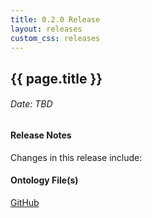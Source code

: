 ```yaml
---
title: 0.2.0 Release
layout: releases
custom_css: releases
---
```


## {{ page.title }}

###### Date: _TBD_

#### Release Notes

Changes in this release include:

#### Ontology File(s)

[GitHub](https://github.com/casework/CASE/tree/case-post-v0.1-formalization-to-uco)
